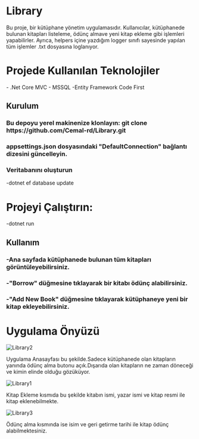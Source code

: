 # Library
Bu proje, bir kütüphane yönetim uygulamasıdır. Kullanıcılar, kütüphanede bulunan kitapları listeleme, ödünç almave yeni kitap ekleme gibi işlemleri yapabilirler. Ayrıca, helpers içine yazdığım logger sınıfı sayesinde yapılan tüm işlemler .txt dosyasına loglanıyor.
<h1>Projede Kullanılan Teknolojiler</h1>
- .Net Core MVC
- MSSQL
-Entity Framework Code First
<h2>Kurulum</h2>
<h3>Bu depoyu yerel makinenize klonlayın: git clone https://github.com/Cemal-rd/Library.git</h3>
<h3>appsettings.json dosyasındaki "DefaultConnection" bağlantı dizesini güncelleyin.</h3>
<h3>Veritabanını oluşturun </h3>
-dotnet ef database update
<h1>Projeyi Çalıştırın:</h1>
-dotnet run
<h2>Kullanım</h2>
<h3>-Ana sayfada kütüphanede bulunan tüm kitapları görüntüleyebilirsiniz.</h3>
<h3>-"Borrow" düğmesine tıklayarak bir kitabı ödünç alabilirsiniz.</h3>
<h3>-"Add New Book" düğmesine tıklayarak kütüphaneye yeni bir kitap ekleyebilirsiniz.</h3>
<h1>Uygulama Önyüzü</h1>

![Library2](https://github.com/Cemal-rd/Library/assets/107768783/ecd42373-1405-4754-9c6d-bbce8b2f2ad7)

Uygulama Anasayfası bu şekilde.Sadece kütüphanede olan kitapların yanında ödünç alma butonu açık.Dışarıda olan kitapların ne zaman döneceği ve kimin elinde olduğu gözüküyor.

![Library1](https://github.com/Cemal-rd/Library/assets/107768783/9ac4ecc0-11e5-4bf7-8ad8-7bdeacbba925)

Kitap Ekleme kısmıda bu şekilde kitabın ismi, yazar ismi ve kitap resmi ile kitap eklenebilmekte.

![Library3](https://github.com/Cemal-rd/Library/assets/107768783/50af1dd6-cb87-4d63-b105-b4d5ef7bd142)

Ödünç alma kısmında ise isim ve geri getirme tarihi ile kitap ödünç alabilmektesiniz.





